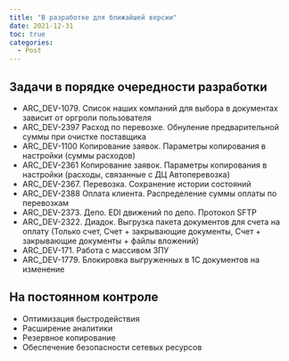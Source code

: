 ```yaml
---
title: "В разработке для ближайшей версии"
date: 2021-12-31
toc: true
categories:
  - Post  
---
```

## Задачи в порядке очередности разработки
-   ARC_DEV-1079. Список наших компаний для выбора в документах зависит от оргроли пользователя
-   ARC_DEV-2397 Расход по перевозке. Обнуление предварительной суммы при очистке поставщика
-   ARC_DEV-1100 Копирование заявок. Параметры копирования в настройки (суммы расходов)
-   ARC_DEV-2361 Копирование заявок. Параметры копирования в настройки (расходы, связанные с ДЦ Автоперевозка)
-   ARC_DEV-2367. Перевозка. Сохранение истории состояний
-   ARC_DEV-2388 Оплата клиента. Распределение суммы оплаты по перевозкам
-   ARC_DEV-2373. Депо. EDI движений по депо. Протокол SFTP
-   ARC_DEV-2322. Диадок. Выгрузка пакета документов для счета на оплату (Только счет, Счет + закрывающие документы, Счет + закрывающие документы + файлы вложений)
-   ARC_DEV-171. Работа с массивом ЗПУ
-   ARC_DEV-1779. Блокировка выгруженных в 1С документов на изменение

## На постоянном контроле
-   Оптимизация быстродействия
-   Расширение аналитики
-   Резервное копирование
-   Обеспечение безопасности сетевых ресурсов
